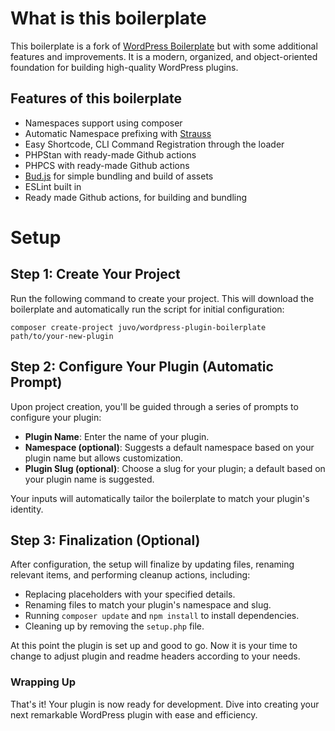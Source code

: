 # What is this boilerplate
This boilerplate is a fork of [WordPress Boilerplate](https://github.com/DevinVinson/WordPress-Plugin-Boilerplate) but with some additional features and improvements. It is a modern, organized, and object-oriented foundation for building high-quality WordPress plugins.

## Features of this boilerplate
- Namespaces support using composer
- Automatic Namespace prefixing with [Strauss](https://github.com/BrianHenryIE/strauss)
- Easy Shortcode, CLI Command Registration through the loader
- PHPStan with ready-made Github actions
- PHPCS with ready-made Github actions
- [Bud.js](https://bud.js.org/) for simple bundling and build of assets
- ESLint built in
- Ready made Github actions, for building and bundling

# Setup
## Step 1: Create Your Project
Run the following command to create your project. This will download the boilerplate and automatically run the script for initial configuration:

```
composer create-project juvo/wordpress-plugin-boilerplate path/to/your-new-plugin
```

## Step 2: Configure Your Plugin (Automatic Prompt)
Upon project creation, you'll be guided through a series of prompts to configure your plugin:

- **Plugin Name**: Enter the name of your plugin.
- **Namespace (optional)**: Suggests a default namespace based on your plugin name but allows customization.
- **Plugin Slug (optional)**: Choose a slug for your plugin; a default based on your plugin name is suggested.

Your inputs will automatically tailor the boilerplate to match your plugin's identity.

## Step 3: Finalization (Optional)
After configuration, the setup will finalize by updating files, renaming relevant items, and performing cleanup actions, including:
- Replacing placeholders with your specified details.
- Renaming files to match your plugin's namespace and slug.
- Running `composer update` and `npm install` to install dependencies.
- Cleaning up by removing the `setup.php` file.

At this point the plugin is set up and good to go. Now it is your time to change to adjust plugin and readme headers according to your needs.

### Wrapping Up
That's it! Your plugin is now ready for development. Dive into creating your next remarkable WordPress plugin with ease and efficiency.
